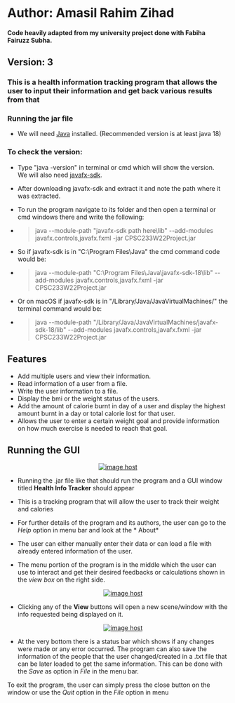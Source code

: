 # Author: Amasil Rahim Zihad 

#### Code heavily adapted from my university project done with Fabiha Fairuzz Subha.

## Version: 3

### This is a health information tracking program that allows the user to input their information and get back various results from that

### Running  the jar file

- We will need [Java](https://www.oracle.com/java/technologies/downloads/) installed.
  (Recommended version is at least java 18)

### To check the version:

- Type "java -version" in terminal or cmd which will show the version.  
  We will also need [javafx-sdk](https://gluonhq.com/products/javafx/).

- After downloading javafx-sdk and extract it and note the path where it was extracted.

- To run the program navigate to its folder and then open a terminal or cmd windows there and write the following:

- > java --module-path "javafx-sdk path here\lib" --add-modules javafx.controls,javafx.fxml -jar CPSC233W22Project.jar

- So if javafx-sdk is in "C:\Program Files\Java\" the cmd command code would be:

- > java --module-path "C:\Program Files\Java\javafx-sdk-18\lib" --add-modules javafx.controls,javafx.fxml -jar
  CPSC233W22Project.jar

- Or on macOS if javafx-sdk is in "/Library/Java/JavaVirtualMachines/" the terminal command would be:

- > java --module-path "/Library/Java/JavaVirtualMachines/javafx-sdk-18/lib" --add-modules javafx.controls,javafx.fxml
  -jar CPSC233W22Project.jar

## Features

- Add multiple users and view their information.
- Read information of a user from a file.
- Write the user information to a file.
- Display the bmi or the weight status of the users.
- Add the amount of calorie burnt in day of a user and display the highest amount burnt in a day or total calorie lost
  for that user.
- Allows the user to enter a certain weight goal and provide information on how much exercise is needed to reach that
  goal.

## Running the GUI

<div align="center"><a href="https://imgbox.com/Sz8iMRR7" target="_blank"><img src="https://images2.imgbox.com/4c/fb/Sz8iMRR7_o.png" alt="image host"/></a></div>

- Running the .jar file like that should run the program and a GUI window titled **Health Info Tracker**
  should appear
- This is a tracking program that will allow the user to track their weight and calories
- For further details of the program and its authors, the user can go to the *Help* option in menu bar and look at the *
  About*
- The user can either manually enter their data or can load a file with already entered information of the user.
- The menu portion of the program is in the middle which the user can use to interact and get their desired feedbacks or
  calculations shown in the *view box* on the right side.
  <div align="center"><a href="https://imgbox.com/gpoTu4o4" target="_blank"><img src="https://images2.imgbox.com/62/03/gpoTu4o4_o.png" alt="image host"/></a></div>

- Clicking any of the **View** buttons will open a new scene/window with the info requested being displayed on it.

    <div align="center"><a href="https://imgbox.com/yjL1Tc4y" target="_blank"><img src="https://images2.imgbox.com/0e/d6/yjL1Tc4y_o.png" alt="image host"/></a></div>

- At the very bottom there is a status bar which shows if any changes were made or any error occurred. The program can
  also save the information of the people that the user changed/created in a .txt file that can be later loaded to get
  the same information. This can be done with the *Save* as option in *File* in the menu bar.

To exit the program, the user can simply press the close button on the window or use the *Quit* option in the *File*
option in menu

